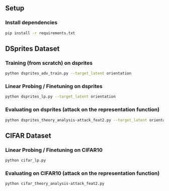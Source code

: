 ## Setup
### Install dependencies

```bash
pip install -r requirements.txt
```

## DSprites Dataset
### Training (from scratch) on dsprites

```bash
python dsprites_adv_train.py --target_latent orientation
```

### Linear Probing / Finetuning on dsprites

```bash
python dsprites_lp.py --target_latent orientation
```

### Evaluating on dsprites (attack on the representation function)

```bash
python dsprites_theory_analysis-attack_feat2.py --target_latent orientation
```

## CIFAR Dataset
### Linear Probing / Finetuning on CIFAR10

```bash
python cifar_lp.py
```

### Evaluating on CIFAR10 (attack on the representation function)

```bash
python cifar_theory_analysis-attack_feat2.py 
```

